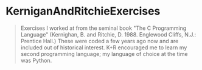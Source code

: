 # KerniganAndRitchieExercises
> Exercises I worked at from the seminal book "The C Programming Language" (Kernighan, B. and Ritchie, D. 1988. Englewood Cliffs, N.J.: Prentice Hall.)
> These were coded a few years ago now and are included out of historical interest. K+R encouraged me to learn my second programming language; 
> my language of choice at the time was Python.
